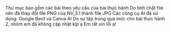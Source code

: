 Thư mục bao gồm các bài theo yêu cầu của bài thực hành
Do tính chất file nên đã thay đổi file PNG của NV_3.1 thành file JPG
Các công cụ AI đã sử dụng: Google Bard và Canva AI
Do sự tập trung quá mức cho bài thực hành 2, nhòm em đã không cập nhật kịp ạ
Em rất xin lỗi ạ!

